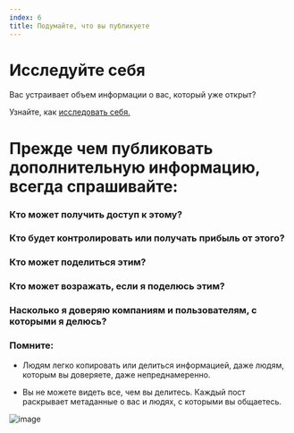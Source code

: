 ```yaml
---
index: 6
title: Подумайте, что вы публикуете
---
```

# Исследуйте себя

Вас устраивает объем информации о вас, который уже открыт?

Узнайте, как [исследовать себя.](https://myshadow.org/self-doxing-exploring-you-visible-data-traces)

# Прежде чем публиковать дополнительную информацию, всегда спрашивайте:

### Кто может получить доступ к этому?

### Кто будет контролировать или получать прибыль от этого?

### Кто может поделиться этим?

### Кто может возражать, если я поделюсь этим?

### Насколько я доверяю компаниям и пользователям, с которыми я делюсь?

### Помните:

*   Людям легко копировать или делиться информацией, даже людям, которым вы доверяете, даже непреднамеренно.

*   Вы не можете видеть все, чем вы делитесь. Каждый пост раскрывает метаданные о вас и людях, с которыми вы общаетесь.







![image](socialb3.png)